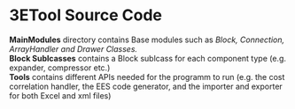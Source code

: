 # 3ETool Source Code

__MainModules__ directory contains Base modules such as _Block, Connection, ArrayHandler and Drawer Classes._<br/>
__Block Sublcasses__ contains a Block sublcass for each component type (e.g. expander, compressor etc.)<br/>
__Tools__ contains different APIs needed for the programm to run (e.g. the cost correlation handler, 
the EES code generator, and the importer and exporter for both Excel and xml files)
